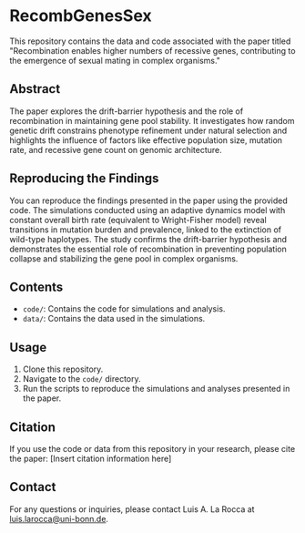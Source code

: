 # RecombGenesSex

This repository contains the data and code associated with the paper titled "Recombination enables higher numbers of recessive genes, contributing to the emergence of sexual mating in complex organisms."

## Abstract
The paper explores the drift-barrier hypothesis and the role of recombination in maintaining gene pool stability. It investigates how random genetic drift constrains phenotype refinement under natural selection and highlights the influence of factors like effective population size, mutation rate, and recessive gene count on genomic architecture.

## Reproducing the Findings
You can reproduce the findings presented in the paper using the provided code. The simulations conducted using an adaptive dynamics model with constant overall birth rate (equivalent to Wright-Fisher model) reveal transitions in mutation burden and prevalence, linked to the extinction of wild-type haplotypes. The study confirms the drift-barrier hypothesis and demonstrates the essential role of recombination in preventing population collapse and stabilizing the gene pool in complex organisms.

## Contents
- `code/`: Contains the code for simulations and analysis.
- `data/`: Contains the data used in the simulations.

## Usage
1. Clone this repository.
2. Navigate to the `code/` directory.
3. Run the scripts to reproduce the simulations and analyses presented in the paper.

## Citation
If you use the code or data from this repository in your research, please cite the paper:
[Insert citation information here]

## Contact
For any questions or inquiries, please contact Luis A. La Rocca at luis.larocca@uni-bonn.de.
